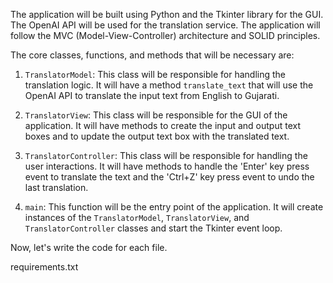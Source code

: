 The application will be built using Python and the Tkinter library for the GUI. The OpenAI API will be used for the translation service. The application will follow the MVC (Model-View-Controller) architecture and SOLID principles.

The core classes, functions, and methods that will be necessary are:

1. `TranslatorModel`: This class will be responsible for handling the translation logic. It will have a method `translate_text` that will use the OpenAI API to translate the input text from English to Gujarati.

2. `TranslatorView`: This class will be responsible for the GUI of the application. It will have methods to create the input and output text boxes and to update the output text box with the translated text.

3. `TranslatorController`: This class will be responsible for handling the user interactions. It will have methods to handle the 'Enter' key press event to translate the text and the 'Ctrl+Z' key press event to undo the last translation.

4. `main`: This function will be the entry point of the application. It will create instances of the `TranslatorModel`, `TranslatorView`, and `TranslatorController` classes and start the Tkinter event loop.

Now, let's write the code for each file.

requirements.txt
